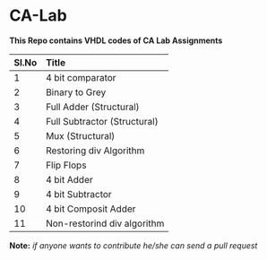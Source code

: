 # CA-Lab
__This Repo contains VHDL codes of CA Lab Assignments__

|Sl.No        | Title        |   
| ------------- |:-------------|
|1|4 bit comparator|
|2|Binary to Grey|
|3|Full Adder (Structural)|
|4|Full Subtractor (Structural)|
|5|Mux (Structural)|
|6|Restoring div Algorithm|
|7|Flip Flops|
|8|4 bit Adder|
|9|4 bit Subtractor|
|10|4 bit Composit Adder|
|11|Non-restorind div algorithm|



__Note:__ *if anyone wants to contribute he/she can send a pull request*
